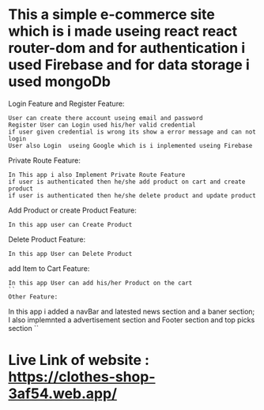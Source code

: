 # This a simple e-commerce site which is i made useing react react router-dom and for authentication i used Firebase and for data storage i used mongoDb

Login Feature and Register Feature:
``` 
User can create there account useing email and password
Register User can Login used his/her valid credential
if user given credential is wrong its show a error message and can not login
User also Login  useing Google which is i inplemented useing Firebase
```

Private Route Feature:
```
In This app i also Implement Private Route Feature
if user is authenticated then he/she add product on cart and create product 
if user is authenticated then he/she delete product and update product 
```

Add Product or create Product Feature:
```
In this app user can Create Product  
```

Delete Product Feature:
```
In this app User can Delete Product
```

add Item to Cart Feature:
```
In this app User can add his/her Product on the cart
``
Other Feature:
```
In this app i added a navBar and latested news section and a baner section;
I also  implemnted a advertisement section and Footer section and top picks section
``

 # Live Link of website :  https://clothes-shop-3af54.web.app/
